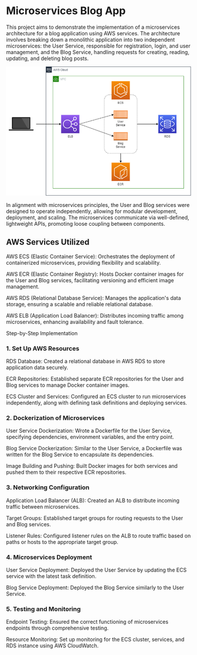 # Microservices Blog App

This project aims to demonstrate the implementation of a microservices architecture for a blog application using AWS services. The architecture involves breaking down a monolithic application into two independent microservices: the User Service, responsible for registration, login, and user management, and the Blog Service, handling requests for creating, reading, updating, and deleting blog posts.

![Microservices](https://github.com/suhaybpirji/AWS-Projects/blob/main/Microservices%20Blog%20App/Microservices.png)

In alignment with microservices principles, the User and Blog services were designed to operate independently, allowing for modular development, deployment, and scaling. The microservices communicate via well-defined, lightweight APIs, promoting loose coupling between components.

## AWS Services Utilized
AWS ECS (Elastic Container Service): Orchestrates the deployment of containerized microservices, providing flexibility and scalability.

AWS ECR (Elastic Container Registry): Hosts Docker container images for the User and Blog services, facilitating versioning and efficient image management.

AWS RDS (Relational Database Service): Manages the application's data storage, ensuring a scalable and reliable relational database.

AWS ELB (Application Load Balancer): Distributes incoming traffic among microservices, enhancing availability and fault tolerance.

Step-by-Step Implementation
### 1. Set Up AWS Resources
RDS Database: Created a relational database in AWS RDS to store application data securely.

ECR Repositories: Established separate ECR repositories for the User and Blog services to manage Docker container images.

ECS Cluster and Services: Configured an ECS cluster to run microservices independently, along with defining task definitions and deploying services.

### 2. Dockerization of Microservices
User Service Dockerization: Wrote a Dockerfile for the User Service, specifying dependencies, environment variables, and the entry point.

Blog Service Dockerization: Similar to the User Service, a Dockerfile was written for the Blog Service to encapsulate its dependencies.

Image Building and Pushing: Built Docker images for both services and pushed them to their respective ECR repositories.

### 3. Networking Configuration
Application Load Balancer (ALB): Created an ALB to distribute incoming traffic between microservices.

Target Groups: Established target groups for routing requests to the User and Blog services.

Listener Rules: Configured listener rules on the ALB to route traffic based on paths or hosts to the appropriate target group.

### 4. Microservices Deployment
User Service Deployment: Deployed the User Service by updating the ECS service with the latest task definition.

Blog Service Deployment: Deployed the Blog Service similarly to the User Service.

### 5. Testing and Monitoring
Endpoint Testing: Ensured the correct functioning of microservices endpoints through comprehensive testing.

Resource Monitoring: Set up monitoring for the ECS cluster, services, and RDS instance using AWS CloudWatch.
